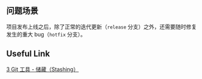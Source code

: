 
## 问题场景

项目发布上线之后，除了正常的迭代更新（`release` 分支）之外，还需要随时修复发生的重大 bug（`hotfix` 分支）。


## Useful Link

[3 Git 工具 - 储藏（Stashing）](https://git-scm.com/book/zh/v1/Git-%E5%B7%A5%E5%85%B7-%E5%82%A8%E8%97%8F%EF%BC%88Stashing%EF%BC%89)